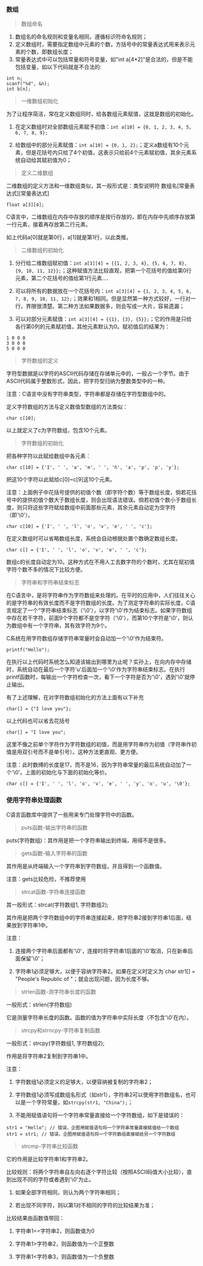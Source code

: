 ### 数组

> 数组命名

1. 数组名的命名规则和变量名相同，遵循标识符命名规则；
2. 定义数组时，需要指定数组中元素的个数，方括号中的常量表达式用来表示元素的个数，即数组长度；
3. 常量表达式中可以包括常量和符号变量，如"int a[4*2]"是合法的，但是不能包括变量，如以下代码就是不合法的:
```
int n;
scanf("%d", &n);
int b[n];
```

> 一维数组初始化

为了让程序简洁，常在定义数组同时，给各数组元素赋值，这就是数组的初始化。

1. 在定义数组时对全部数组元素赋予初值：`int a[10] = {0, 1, 2, 3, 4, 5, 6, 7, 8, 9};`

2. 给数组中的部分元素赋值：`int a[10] = {0, 1, 2};`；定义a数组有10个元素，但是花括号内只给了4个初值，这表示只给前4个元素赋初值，其余元素系统自动给其赋初值为0；


> 定义二维数组

二维数组的定义方法和一维数组类似，其一般形式是：类型说明符 数组名[常量表达式][常量表达式]

```
float a[3][4];
```

C语言中，二维数组在内存中存放的顺序是按行存放的，即在内存中先顺序存放第一行元素，接着再存放第二行元素。

如上代码a[0]就是第0行，a[1]就是第1行，以此类推。

> 二维数组的初始化

1. 分行给二维数组赋初值：`int a[3][4] = {{1, 2, 3, 4}, {5, 6, 7, 8}, {9, 10, 11, 12}};`；这种赋值方法比较直观，把第一个花括号的值给第0行元素，第二个花括号的值给第1行元素....

2. 可以将所有的数据放在一个花括号内：`int a[3][4] = {1, 2, 3, 4, 5, 6, 7, 8, 9, 10, 11, 12};`；效果和1相同。但是显然第一种方式较好，一行对一行，界限很清楚。第二种方法如果数据多，则会写成一大片，容易遗漏；

3. 可以对部分元素赋值：`int a[3][4] = {{1}, {3}, {5}};`；它的作用是只给各行第0列的元素赋初值，其他元素默认为0。赋初值后的结果为：

```
1 0 0 0
3 0 0 0
5 0 0 0
```

> 字符数组的定义

字符型数据是以字符的ASCII代码存储在存储单元中的，一般占一个字节。由于ASCII代码属于整数形式，因此，把字符型归纳为整数类型中的一种。

注意：C语言中没有字符串类型，字符串都是存储在字符型数组中的。

定义字符数组的方法与定义数值型数组的方法类似：

```
char c[10];
```

以上就定义了c为字符数组，包含10个元素。


> 字符数组的初始化

把各种字符以此赋给数组中各元素：

```
char c[10] = {'I', ' ', 'a', 'm', ' ', 'h', 'a', 'p', 'p', 'y'};
```

把这10个字符以此赋给c[0]~c[9]这10个元素。

注意：上面例子中花括号提供的初值个数（即字符个数）等于数组长度，倘若花括号中的提供初值个数大于数组长度，则会出现语法错误。倘若初值个数小于数组长度，则只将这些字符赋给数组中前面那些元素，其余元素自动定为空字符（即'\0'）。

```
char c[10] = {'I', ' ', 'l', 'o', 'v', 'e', ' ', 'c'};
```

在定义数组时可以省略数组长度，系统会自动根据处置个数确定数组长度。

```
char c[] = {'I', ' ', 'l', 'o', 'v', 'e', ' ', 'c'};
```

数组c的长度自动定为10。这种方式在不用人工去数字符的个数时，尤其在赋初值字符个数不多的情况下比较方便。


> 字符串和字符串结束标志

在C语言中，是将字符串作为字符数组来处理的。在平时的应用中，人们往往关心的是字符串的有效长度而不是字符数组的长度。为了测定字符串的实际长度，C语言规定了一个“字符串结束标志（'\0'），以字符'\0'作为结束标志。如果字符数组中存在若干字符，前面9个字符都不是空字符（'\0'），而第10个字符是'\0'，则认为数组中有一个字符串，其有效字符为9个。

C系统在用字符数组存储字符串常量时会自动加一个'\0'作为结束符。

```
printf("Hello");
```

在执行以上代码时系统怎么知道该输出到哪里为止呢？实孙上，在向内存中存储时，系统自动在最后一个字符'u'后面加一个'\0'作为字符串结束标志。在执行printf函数时，每输出一个字符检查一次，看下一个字符是否为'\0'，遇到'\0'就停止输出。

有了上述理解，在对字符数组初始化的方法上面有以下补充

```
char[] = {"I love you"};
```

以上代码也可以省去花括号

```
char[] = "I love you";
```

这里不像之前单个字符作为字符数组的初值，而是用字符串作为初值（字符串作初值是用双引号而不是单引号）。这种方法更直观、更方便。

注意：此时数缚的长度是17，而不是16，因为字符串常量的最后系统自动加了一个'\0'。上面的初始化与下面的初始化等价。

```
char c[] = {'I', ' ', 'l', 'o', 'v', 'e', ' ', 'y', 'o', 'u', '\0'};
```


### 使用字符串处理函数

C语言函数库中提供了一些用来专门处理字符中的函数。

> puts函数-输出字符串的函数

puts(字符数组)：其作用是把一个字符串输出到终端，用得不是很多。

> gets函数-输入字符串的函数

其作用是从终端输入一个字符串到字符数组，并且得到一个函数值。

注意：gets比较危险，不推荐使用

> strcat函数-字符串连接函数

其一般形式：strcat(字符数组1, 字符数组2);

其作用是把两个字符数组中的字符串连接起来，把字符串2接到字符串1后面，结果放到字符串1中。

注意：
1. 连接两个字符串后面都有'\0'，连接时将字符串1后面的'\0'取消，只在新串后面保留'\0'；

2. 字符串1必须足够大，以便于容纳字符串2。如果在定义时定义为`char str1[] = "People's Republic of "；就会出现问题，因为长度不够。


> strlen函数-测字符串长度的函数

一般形式：strlen(字符数组)

它是测量字符串长度的函数。函数的值为字符串中实际长度（不包含'\0'在内）。


> strcpy和strncpy-字符串复制函数

一般形式：strcpy(字符数组1, 字符数组2);

作用是将字符串2复制到字符串1中。

注意：
1. 字符数组1必须定义的足够大，以便容纳被复制的字符串2；

2. 字符数组1必须写成数组名形式（如str1），字符串2可以使用字符数组名，也可以是一个字符常量，如`strcpy(str1, "China");`；

3. 不能用赋值语句将一个字符串常量直接给一个字符数组，如下是错误的：

```
str1 = "Hello"; // 错误，企图用赋值语句将一个字符串常量直接赋值给一个数组
str1 = str1; // 错误，企图用赋值语句将一个字符数组直接赋给另一个字符数组
```

> strcmp-字符串比较函数

它的作用是比较字符串1和字符串2。

比较规则：将两个字符串自左向右逐个字符比较（按照ASCII码值大小比较），直到出现不同的字符或者遇到'\0'为止。

1. 如果全部字符相同，则认为两个字符串相同；

2. 若出现不同字符，则以第1对不相同的字符的比较结果为准；

比较结果由函数值带回：

1. 字符串1==字符串2，则函数值为0

2. 字符串1>字符串2，则函数值为一个正整数

3. 字符串1<字符串3，则函数值为一个负整数

